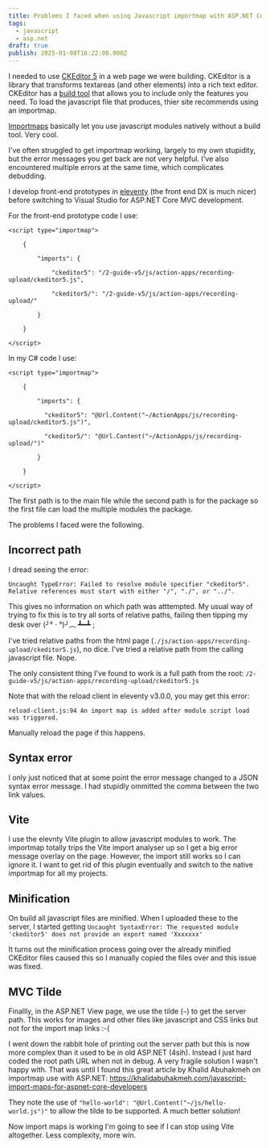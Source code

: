 ```yaml
---
title: Problems I faced when using Javascript importmap with ASP.NET Core
tags:
  - javascript
  - asp.net
draft: true
publish: 2025-01-08T16:22:00.000Z
---
```

I needed to use [CKEditor 5](https://github.com/ckeditor/ckeditor5/) in a web page we were building. CKEditor is a library that transforms textareas (and other elements) into a rich text editor.  CKEditor has a [build tool](https://ckeditor.com/ckeditor-5/builder/) that allows you to include only the features you need. To load the javascript file that produces, thier site recommends using an importmap.

[Importmaps](https://developer.mozilla.org/en-US/docs/Web/HTML/Element/script/type/importmap) basically let you use javascript modules natively without a build tool. Very cool.

I've often struggled to get importmap working, largely to my own stupidity, but the error messages you get back are not very helpful. I've also encountered multiple errors at the same time, which complicates debudding.

I develop front-end prototypes in [eleventy](<>) (the front end DX is much nicer) before switching to Visual Studio for ASP.NET Core MVC development.

For the front-end prototype code I use:

`<script type="importmap">`

`    {`

`        "imports": {`

`            "ckeditor5": "/2-guide-v5/js/action-apps/recording-upload/ckeditor5.js",`

`            "ckeditor5/": "/2-guide-v5/js/action-apps/recording-upload/"`

`        }`

`    }`

`</script>`

In my C# code I use:

`<script type="importmap">`

`    {`

`        "imports": {`

`          "ckeditor5": "@Url.Content("~/ActionApps/js/recording-upload/ckeditor5.js")",`

`          "ckeditor5/": "@Url.Content("~/ActionApps/js/recording-upload/")"`

`        }`

`    }`

`</script>`

The first path is to the main file while the second path is for the package so the first file can load the multiple modules the package.

The problems I faced were the following.

## Incorrect path

I dread seeing the error:

`Uncaught TypeError: Failed to resolve module specifier "ckeditor5". Relative references must start with either "/", "./", or "../".`

This gives no information on which path was atttempted. My usual way of trying to fix this is to try all sorts of relative paths, failing then tipping my desk over (╯° · °)╯︵ ┻━┻ ;

I've tried relative paths from the html page (`./js/action-apps/recording-upload/ckeditor5.js`), no dice. I've tried a relative path from the calling javascript file. Nope.

The only consistent thing I've found to work is a full path from the root: `/2-guide-v5/js/action-apps/recording-upload/ckeditor5.js`

Note that with the reload client in eleventy v3.0.0, you may get this error:

`reload-client.js:94 An import map is added after module script load was triggered.`

Manually reload the page if this happens.

## Syntax error

I only just noticed that at some point the error message changed to a JSON syntax error message. I had stupidly ommitted the comma between the two link values.

## Vite

I use the elevnty Vite plugin to allow javascript modules to work. The importmap totally trips the Vite import analyser up so I get a big error message overlay on the page. However, the import still works so I can ignore it. I want to get rid of this plugin eventually and switch to the native importmap for all my projects.

## Minification

On build all javascript files are minified. When I uploaded these to the server, I started getting `Uncaught SyntaxError: The requested module 'ckeditor5' does not provide an export named 'Xxxxxxx'`

It turns out the minification process going over the already minified CKEditor files caused this so I manually copied the files over and this issue was fixed.

## MVC Tilde

Finallly, in the ASP.NET View page, we use the tilde (` ~ `) to get the server path. This works for images and other files like javascript and CSS links but not for the import map links :-(

I went down the rabbit hole of printing out the server path but this is now more complex than it used to be in old ASP.NET (4sih). Instead I just hard coded the root path URL when not in debug. A very fragile solution I wasn't happy with. That was until I found this great article by Khalid Abuhakmeh on importmap use with ASP.NET: <https://khalidabuhakmeh.com/javascript-import-maps-for-aspnet-core-developers> 

They note the use of `"hello-world": "@Url.Content("~/js/hello-world.js")"` to allow the tilde to be supported. A much better solution!

Now import maps is working I'm going to see if I can stop using Vite altogether. Less complexity, more win.[](https://khalidabuhakmeh.com/javascript-import-maps-for-aspnet-core-developers)
